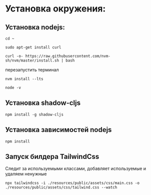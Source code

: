 # Установка окружения: 

## Установка nodejs:

`cd ~`

`sudo apt-get install curl`

`curl -o- https://raw.githubusercontent.com/nvm-sh/nvm/master/install.sh | bash`

перезапустить терминал

`nvm install --lts`

`node -v`

## Установка shadow-cljs

`npm install -g shadow-cljs`

## Установка зависимостей nodejs

`npm install`

## Запуск билдера TailwindCss

Следит за используемыми классами, добавляет используемые и удаляем ненужные

`npx tailwindcss -i ./resources/public/assets/css/main.css -o ./resources/public/assets/css/tailwind.css --watch`
